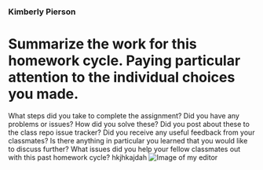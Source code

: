 ### Kimberly Pierson
# Summarize the work for this homework cycle. Paying particular attention to the individual choices you made.


What steps did you take to complete the assignment?
Did you have any problems or issues? How did you solve these? Did you post about these to the class repo issue tracker? Did you receive any useful feedback from your classmates?
Is there anything in particular you learned that you would like to discuss further?
What issues did you help your fellow classmates out with this past homework cycle?
hkjhkajdah
![Image of my editor](https://imgur.com/a/Pg10Z)
